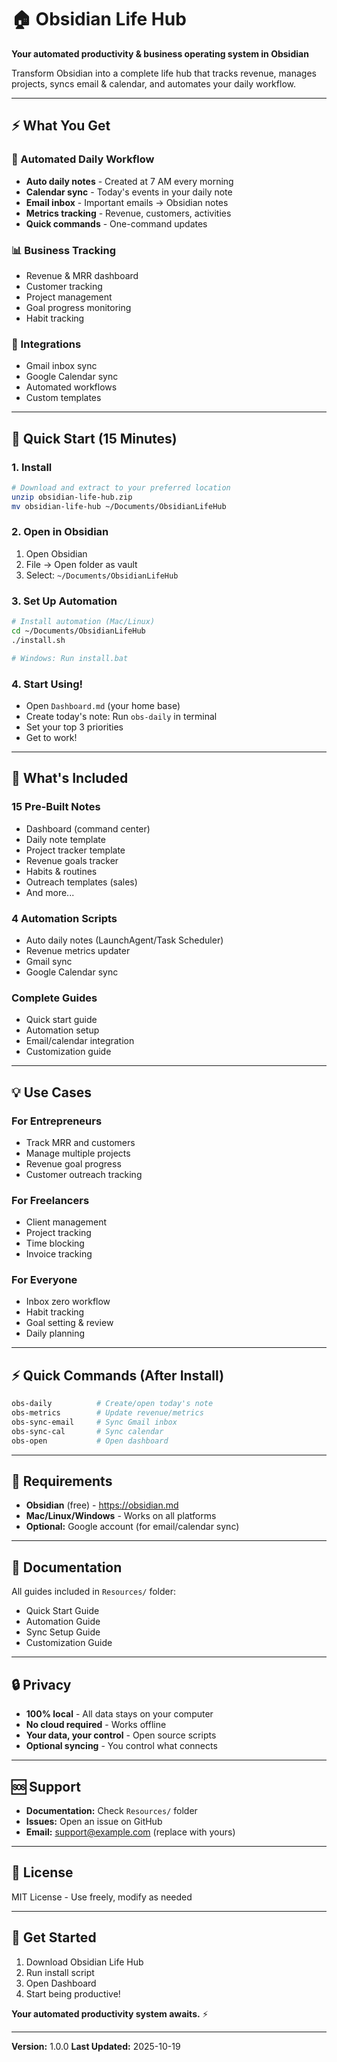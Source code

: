 # 🏠 Obsidian Life Hub

**Your automated productivity & business operating system in Obsidian**

Transform Obsidian into a complete life hub that tracks revenue, manages projects, syncs email & calendar, and automates your daily workflow.

---

## ⚡ What You Get

### 🤖 Automated Daily Workflow
- **Auto daily notes** - Created at 7 AM every morning
- **Calendar sync** - Today's events in your daily note
- **Email inbox** - Important emails → Obsidian notes
- **Metrics tracking** - Revenue, customers, activities
- **Quick commands** - One-command updates

### 📊 Business Tracking
- Revenue & MRR dashboard
- Customer tracking
- Project management
- Goal progress monitoring
- Habit tracking

### 🔗 Integrations
- Gmail inbox sync
- Google Calendar sync
- Automated workflows
- Custom templates

---

## 🚀 Quick Start (15 Minutes)

### 1. Install
```bash
# Download and extract to your preferred location
unzip obsidian-life-hub.zip
mv obsidian-life-hub ~/Documents/ObsidianLifeHub
```

### 2. Open in Obsidian
1. Open Obsidian
2. File → Open folder as vault
3. Select: `~/Documents/ObsidianLifeHub`

### 3. Set Up Automation
```bash
# Install automation (Mac/Linux)
cd ~/Documents/ObsidianLifeHub
./install.sh

# Windows: Run install.bat
```

### 4. Start Using!
- Open `Dashboard.md` (your home base)
- Create today's note: Run `obs-daily` in terminal
- Set your top 3 priorities
- Get to work!

---

## 📁 What's Included

### 15 Pre-Built Notes
- Dashboard (command center)
- Daily note template
- Project tracker template
- Revenue goals tracker
- Habits & routines
- Outreach templates (sales)
- And more...

### 4 Automation Scripts
- Auto daily notes (LaunchAgent/Task Scheduler)
- Revenue metrics updater
- Gmail sync
- Google Calendar sync

### Complete Guides
- Quick start guide
- Automation setup
- Email/calendar integration
- Customization guide

---

## 💡 Use Cases

### For Entrepreneurs
- Track MRR and customers
- Manage multiple projects
- Revenue goal progress
- Customer outreach tracking

### For Freelancers
- Client management
- Project tracking
- Time blocking
- Invoice tracking

### For Everyone
- Inbox zero workflow
- Habit tracking
- Goal setting & review
- Daily planning

---

## ⚡ Quick Commands (After Install)

```bash
obs-daily          # Create/open today's note
obs-metrics        # Update revenue/metrics
obs-sync-email     # Sync Gmail inbox
obs-sync-cal       # Sync calendar
obs-open           # Open dashboard
```

---

## 🎯 Requirements

- **Obsidian** (free) - https://obsidian.md
- **Mac/Linux/Windows** - Works on all platforms
- **Optional:** Google account (for email/calendar sync)

---

## 📖 Documentation

All guides included in `Resources/` folder:
- Quick Start Guide
- Automation Guide
- Sync Setup Guide
- Customization Guide

---

## 🔒 Privacy

- **100% local** - All data stays on your computer
- **No cloud required** - Works offline
- **Your data, your control** - Open source scripts
- **Optional syncing** - You control what connects

---

## 🆘 Support

- **Documentation:** Check `Resources/` folder
- **Issues:** Open an issue on GitHub
- **Email:** support@example.com (replace with yours)

---

## 📄 License

MIT License - Use freely, modify as needed

---

## 🚀 Get Started

1. Download Obsidian Life Hub
2. Run install script
3. Open Dashboard
4. Start being productive!

**Your automated productivity system awaits.** ⚡

---

**Version:** 1.0.0
**Last Updated:** 2025-10-19
